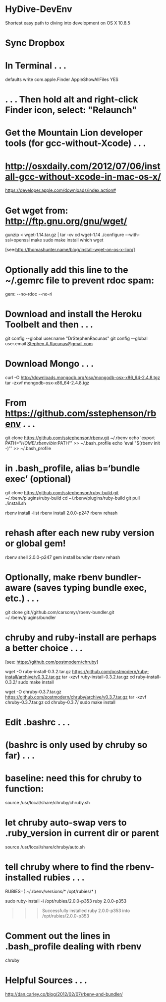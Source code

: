 HyDive-DevEnv
=============

Shortest easy path to diving into development on OS X 10.8.5

# Sync Dropbox




# In Terminal . . .  
defaults write com.apple.Finder AppleShowAllFiles YES
# . . . Then hold alt and right-click Finder icon, select: "Relaunch"




# Get the Mountain Lion developer tools (for gcc-without-Xcode) . . .  
# http://osxdaily.com/2012/07/06/install-gcc-without-xcode-in-mac-os-x/
https://developer.apple.com/downloads/index.action#




# Get wget from: http://ftp.gnu.org/gnu/wget/
gunzip < wget-1.14.tar.gz | tar -xv
cd wget-1.14
./configure --with-ssl=openssl
make
sudo make install
which wget

[see:http://thomashunter.name/blog/install-wget-on-os-x-lion/]




# Optionally add this line to the ~/.gemrc file to prevent rdoc spam:
gem: --no-rdoc --no-ri




# Download and install the Heroku Toolbelt and then . . .  
git config --global user.name "DrStephenRacunas"
git config --global user.email Stephen.A.Racunas@gmail.com




# Download Mongo . . .  
curl -O http://downloads.mongodb.org/osx/mongodb-osx-x86_64-2.4.8.tgz
tar -zxvf mongodb-osx-x86_64-2.4.8.tgz




# From https://github.com/sstephenson/rbenv . . .  
git clone https://github.com/sstephenson/rbenv.git ~/.rbenv
echo 'export PATH="$HOME/.rbenv/bin:$PATH"' >> ~/.bash_profile
echo 'eval "$(rbenv init -)"' >> ~/.bash_profile
# in .bash_profile, alias b=‘bundle exec’ (optional)

git clone https://github.com/sstephenson/ruby-build.git ~/.rbenv/plugins/ruby-build
cd ~/.rbenv/plugins/ruby-build
git pull
./install.sh

rbenv install -list
rbenv install 2.0.0-p247
rbenv rehash
# rehash after each new ruby version or global gem!

rbenv shell 2.0.0-p247 
gem install bundler
rbenv rehash

# Optionally, make rbenv bundler-aware (saves typing bundle exec, etc.) . . .  
git clone git://github.com/carsomyr/rbenv-bundler.git ~/.rbenv/plugins/bundler




# chruby and ruby-install are perhaps a better choice . . . 
[see: https://github.com/postmodern/chruby]

wget -O ruby-install-0.3.2.tar.gz https://github.com/postmodern/ruby-install/archive/v0.3.2.tar.gz
tar -xzvf ruby-install-0.3.2.tar.gz
cd ruby-install-0.3.2/
sudo make install

wget -O chruby-0.3.7.tar.gz https://github.com/postmodern/chruby/archive/v0.3.7.tar.gz
tar -xzvf chruby-0.3.7.tar.gz
cd chruby-0.3.7/
sudo make install

# Edit .bashrc . . .  
# (bashrc is only used by chruby so far) . . .

# baseline: need this for chruby to function:
source /usr/local/share/chruby/chruby.sh

# let chruby auto-swap vers to .ruby_version in current dir or parent
source /usr/local/share/chruby/auto.sh

# tell chruby where to find the rbenv-installed rubies . . .
RUBIES=(
        ~/.rbenv/versions/*
        /opt/rubies/*
)

sudo ruby-install -i /opt/rubies/2.0.0-p353 ruby 2.0.0-p353

>>> Successfully installed ruby 2.0.0-p353 into /opt/rubies/2.0.0-p353


# Comment out the lines in .bash_profile dealing with rbenv

chruby





# Helpful Sources . . .  
http://dan.carley.co/blog/2012/02/07/rbenv-and-bundler/

